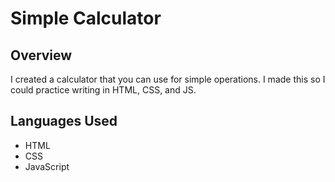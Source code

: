 # Simple Calculator

## Overview
I created a calculator that you can use for simple operations. 
I made this so I could practice writing in HTML, CSS, and JS.

## Languages Used
* HTML
* CSS
* JavaScript
